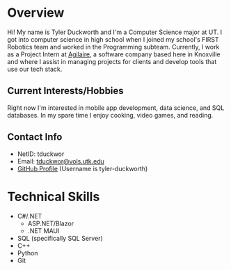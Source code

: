 # Overview

Hi! My name is Tyler Duckworth and I'm a Computer Science major at UT. I got into computer science in high school when I joined my school's FIRST Robotics team and worked in the Programming subteam. Currently, I work as a Project Intern at [Agilaire](https://agilaire.com/), a software company based here in Knoxville and where I assist in managing  projects for clients and develop tools that use our tech stack. 

## Current Interests/Hobbies

Right now I'm interested in mobile app development, data science, and SQL databases. In my spare time I enjoy cooking, video games, and reading.

## Contact Info
- NetID: tduckwor
- Email: [tduckwor@vols.utk.edu](mailto:tduckwor@vols.utk.edu)
- [GitHub Profile](https://github.com/Tyler-Duckworth) (Username is tyler-duckworth)

# Technical Skills
- C#/.NET
    - ASP.NET/Blazor
    - .NET MAUI
- SQL (specifically SQL Server)
- C++
- Python
- Git